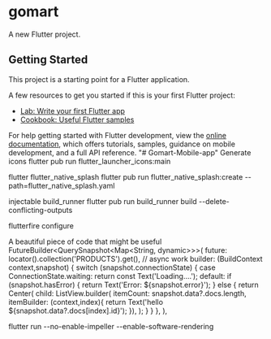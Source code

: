# gomart

A new Flutter project.

## Getting Started

This project is a starting point for a Flutter application.

A few resources to get you started if this is your first Flutter project:

- [Lab: Write your first Flutter app](https://docs.flutter.dev/get-started/codelab)
- [Cookbook: Useful Flutter samples](https://docs.flutter.dev/cookbook)

For help getting started with Flutter development, view the
[online documentation](https://docs.flutter.dev/), which offers tutorials,
samples, guidance on mobile development, and a full API reference.
"# Gomart-Mobile-app" 
Generate icons
flutter pub run flutter_launcher_icons:main

flutter flutter_native_splash
flutter pub run flutter_native_splash:create --path=flutter_native_splash.yaml

injectable build_runner
flutter pub run build_runner build --delete-conflicting-outputs

flutterfire configure



A beautiful piece of code that might be useful
 FutureBuilder<QuerySnapshot<Map<String, dynamic>>>(
        future: locator<FirebaseFirestore>().collection('PRODUCTS').get(), // async work
        builder: (BuildContext context,snapshot) {
          switch (snapshot.connectionState) {
            case ConnectionState.waiting: return const Text('Loading....');
            default:
              if (snapshot.hasError) {
                return Text('Error: ${snapshot.error}');
              } else {
                return Center(
                  child: ListView.builder(
                      itemCount: snapshot.data?.docs.length,
                      itemBuilder: (context,index){
                    return Text('hello ${snapshot.data?.docs[index].id}');
                  }),
                );
              }
          }
        },
      ),



flutter run --no-enable-impeller --enable-software-rendering
